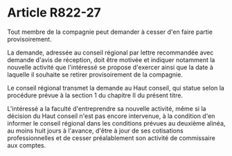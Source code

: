 # Article R822-27

<p>   Tout membre de la compagnie peut demander à cesser d'en faire partie provisoirement.</p><p>   La demande, adressée au conseil régional par lettre recommandée avec demande d'avis de réception, doit être motivée et indiquer notamment la nouvelle activité que l'intéressé se propose d'exercer ainsi que la date à laquelle il souhaite se retirer provisoirement de la compagnie.</p><p>   Le conseil régional transmet la demande au Haut conseil, qui statue selon la procédure prévue à la section 1 du chapitre II du présent titre.</p><p>   L'intéressé a la faculté d'entreprendre sa nouvelle activité, même si la décision du Haut conseil  n'est pas encore intervenue, à la condition d'en informer le conseil régional dans les conditions prévues au deuxième alinéa, au moins huit jours à l'avance, d'être à jour de ses cotisations professionnelles et de cesser préalablement son activité de commissaire aux comptes.</p>